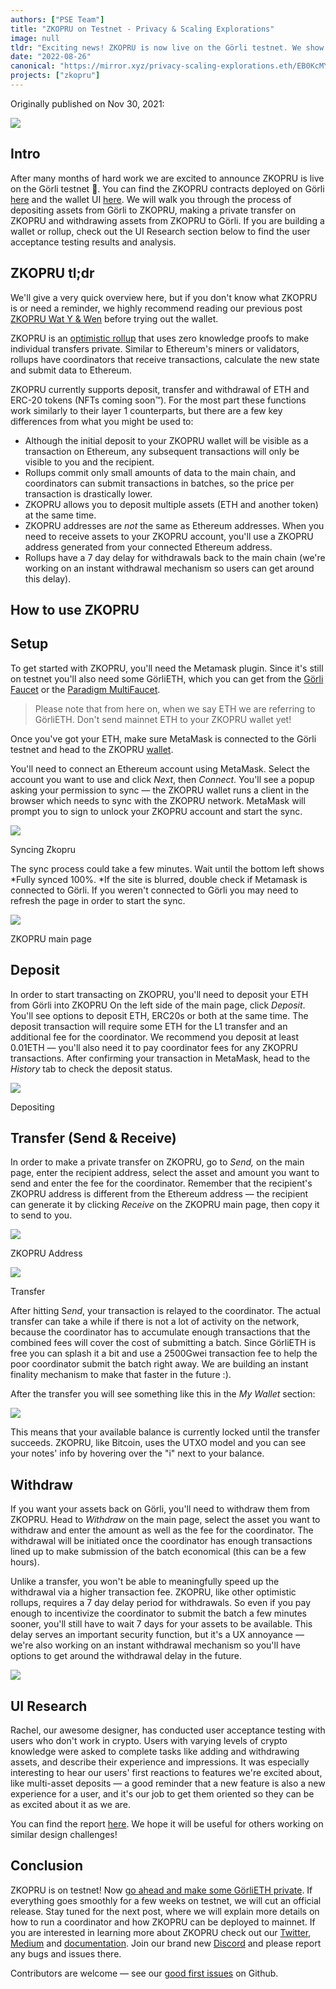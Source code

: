 ```yaml
---
authors: ["PSE Team"]
title: "ZKOPRU on Testnet - Privacy & Scaling Explorations"
image: null
tldr: "Exciting news! ZKOPRU is now live on the Görli testnet. We show you how to use it."
date: "2022-08-26"
canonical: "https://mirror.xyz/privacy-scaling-explorations.eth/EB0KcMY0k9ucN8iQSBeOYksoupDYRBQ4ZffhRt477FE"
projects: ["zkopru"]
---
```


Originally published on Nov 30, 2021:

![](https://miro.medium.com/max/1202/1*OnPLo16BKCepMHTi_CS_vg.png)

## Intro

After many months of hard work we are excited to announce ZKOPRU is live on the Görli testnet 🎊. You can find the ZKOPRU contracts deployed on Görli [here](https://goerli.etherscan.io/address/0x48458c823df628f0c053b0786d4111529b9fb7b0) and the wallet UI [here](https://wallet.zkopru.network/). We will walk you through the process of depositing assets from Görli to ZKOPRU, making a private transfer on ZKOPRU and withdrawing assets from ZKOPRU to Görli. If you are building a wallet or rollup, check out the UI Research section below to find the user acceptance testing results and analysis.

## ZKOPRU tl;dr

We'll give a very quick overview here, but if you don't know what ZKOPRU is or need a reminder, we highly recommend reading our previous post [ZKOPRU Wat Y & Wen](https://medium.com/privacy-scaling-explorations/ZKOPRU-wat-y-wen-f5026903cf39) before trying out the wallet.

ZKOPRU is an [optimistic rollup](https://ethereum.org/en/developers/docs/scaling/layer-2-rollups/#optimistic-rollups) that uses zero knowledge proofs to make individual transfers private. Similar to Ethereum's miners or validators, rollups have coordinators that receive transactions, calculate the new state and submit data to Ethereum.

ZKOPRU currently supports deposit, transfer and withdrawal of ETH and ERC-20 tokens (NFTs coming soon™). For the most part these functions work similarly to their layer 1 counterparts, but there are a few key differences from what you might be used to:

- Although the initial deposit to your ZKOPRU wallet will be visible as a transaction on Ethereum, any subsequent transactions will only be visible to you and the recipient.
- Rollups commit only small amounts of data to the main chain, and coordinators can submit transactions in batches, so the price per transaction is drastically lower.
- ZKOPRU allows you to deposit multiple assets (ETH and another token) at the same time.
- ZKOPRU addresses are _not_ the same as Ethereum addresses. When you need to receive assets to your ZKOPRU account, you'll use a ZKOPRU address generated from your connected Ethereum address.
- Rollups have a 7 day delay for withdrawals back to the main chain (we're working on an instant withdrawal mechanism so users can get around this delay).

## How to use ZKOPRU

## Setup

To get started with ZKOPRU, you'll need the Metamask plugin. Since it's still on testnet you'll also need some GörliETH, which you can get from the [Görli Faucet](https://faucet.goerli.mudit.blog/) or the [Paradigm MultiFaucet](https://faucet.paradigm.xyz/).

> Please note that from here on, when we say ETH we are referring to GörliETH. Don't send mainnet ETH to your ZKOPRU wallet yet!

Once you've got your ETH, make sure MetaMask is connected to the Görli testnet and head to the ZKOPRU [wallet](https://zkopru.network/).

You'll need to connect an Ethereum account using MetaMask. Select the account you want to use and click _Next_, then _Connect_. You'll see a popup asking your permission to sync — the ZKOPRU wallet runs a client in the browser which needs to sync with the ZKOPRU network. MetaMask will prompt you to sign to unlock your ZKOPRU account and start the sync.

![](https://miro.medium.com/max/1400/0*TWLX-_TdNK0uWoR-)

Syncing Zkopru

The sync process could take a few minutes. Wait until the bottom left shows *Fully synced 100%. *If the site is blurred, double check if Metamask is connected to Görli. If you weren't connected to Görli you may need to refresh the page in order to start the sync.

![](https://miro.medium.com/max/1400/1*bG__U_qysCQ9xBqgrE2FtQ.png)

ZKOPRU main page

## Deposit

In order to start transacting on ZKOPRU, you'll need to deposit your ETH from Görli into ZKOPRU On the left side of the main page, click _Deposit_. You'll see options to deposit ETH, ERC20s or both at the same time. The deposit transaction will require some ETH for the L1 transfer and an additional fee for the coordinator. We recommend you deposit at least 0.01ETH — you'll also need it to pay coordinator fees for any ZKOPRU transactions. After confirming your transaction in MetaMask, head to the _History_ tab to check the deposit status.

![](https://miro.medium.com/max/1400/1*LY_SezdWuD4vTCsZaOYIkw.png)

Depositing

## Transfer (Send & Receive)

In order to make a private transfer on ZKOPRU, go to _Send,_ on the main page, enter the recipient address, select the asset and amount you want to send and enter the fee for the coordinator. Remember that the recipient's ZKOPRU address is different from the Ethereum address — the recipient can generate it by clicking _Receive_ on the ZKOPRU main page, then copy it to send to you.

![](https://miro.medium.com/max/1400/0*34CuL1JkOPxxBuYx)

ZKOPRU Address

![](https://miro.medium.com/max/1400/1*JTChF3QmNF6UTWZO42CHew.png)

Transfer

After hitting S*end*, your transaction is relayed to the coordinator. The actual transfer can take a while if there is not a lot of activity on the network, because the coordinator has to accumulate enough transactions that the combined fees will cover the cost of submitting a batch. Since GörliETH is free you can splash it a bit and use a 2500Gwei transaction fee to help the poor coordinator submit the batch right away. We are building an instant finality mechanism to make that faster in the future :).

After the transfer you will see something like this in the _My Wallet_ section:

![](https://miro.medium.com/max/634/0*Vz3tHJi4T7GddChn)

This means that your available balance is currently locked until the transfer succeeds. ZKOPRU, like Bitcoin, uses the UTXO model and you can see your notes' info by hovering over the "i" next to your balance.

## Withdraw

If you want your assets back on Görli, you'll need to withdraw them from ZKOPRU. Head to _Withdraw_ on the main page, select the asset you want to withdraw and enter the amount as well as the fee for the coordinator. The withdrawal will be initiated once the coordinator has enough transactions lined up to make submission of the batch economical (this can be a few hours).

Unlike a transfer, you won't be able to meaningfully speed up the withdrawal via a higher transaction fee. ZKOPRU, like other optimistic rollups, requires a 7 day delay period for withdrawals. So even if you pay enough to incentivize the coordinator to submit the batch a few minutes sooner, you'll still have to wait 7 days for your assets to be available. This delay serves an important security function, but it's a UX annoyance — we're also working on an instant withdrawal mechanism so you'll have options to get around the withdrawal delay in the future.

![](https://miro.medium.com/max/1400/0*Jdkh8xVV1w2s3TjF)

## UI Research

Rachel, our awesome designer, has conducted user acceptance testing with users who don't work in crypto. Users with varying levels of crypto knowledge were asked to complete tasks like adding and withdrawing assets, and describe their experience and impressions. It was especially interesting to hear our users' first reactions to features we're excited about, like multi-asset deposits — a good reminder that a new feature is also a new experience for a user, and it's our job to get them oriented so they can be as excited about it as we are.

You can find the report [here](https://github.com/zkopru-network/resources/tree/main/ui-ux/wallet). We hope it will be useful for others working on similar design challenges!

## Conclusion

ZKOPRU is on testnet! Now [go ahead and make some GörliETH private](https://zkopru.network/wallet). If everything goes smoothly for a few weeks on testnet, we will cut an official release. Stay tuned for the next post, where we will explain more details on how to run a coordinator and how ZKOPRU can be deployed to mainnet. If you are interested in learning more about ZKOPRU check out our [Twitter](https://twitter.com/zkoprunetwork), [Medium](https://medium.com/privacy-scaling-explorations) and [documentation](https://docs.zkopru.network/). Join our brand new [Discord](http://discord.gg/vchXmtWK5Z) and please report any bugs and issues there.

Contributors are welcome — see our [good first issues](https://github.com/zkopru-network/zkopru/labels/good%20first%20issue) on Github.
